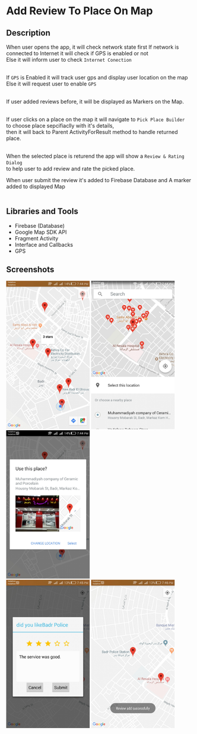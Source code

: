 # Add Review To Place On Map


## Description

When user opens the app, it will check network state first
If network is connected to Internet it will check if GPS is enabled or not<br>
Else it will inform user to check `Internet Conection`<br><br>

If `GPS` is Enabled it will track user gps and display user location on the map <br>
Else it will request user to enable `GPS`<br><br>

If user added reviews before, it will be displayed as Markers on the Map.<br><br>


If user clicks on a place on the map it will navigate to `Pick Place Builder`<br>
to choose place sepcifiaclly with it's details,<br>
then it will back to Parent ActivityForResult method to handle returned place.<br><br>

When the selected place is returend the app will show a `Review & Rating Dialog`<br>
to help user to add review and rate the picked place.

When user submit the review it's added to Firebase Database and A marker added to displayed Map<br><br>

## Libraries and Tools
- Firebase (Database)
- Google Map SDK API
- Fragment Activity
- Interface and Callbacks
- GPS

## Screenshots

<img src="ScreenShots/Screenshot_2018-08-12-19-44-17.jpeg" height="400" alt="Screenshot"/> <img src="ScreenShots/Screenshot_2018-08-12-19-44-42.jpeg" height="400" alt="Screenshot"/> <img src="ScreenShots/Screenshot_2018-08-12-19-44-51.jpeg" height="400" alt="Screenshot"/><br>
<img src="ScreenShots/Screenshot_2018-08-12-19-45-55.jpeg" height="400" alt="Screenshot"/> <img src="ScreenShots/Screenshot_2018-08-12-19-46-07.jpeg" height="400" alt="Screenshot"/>

